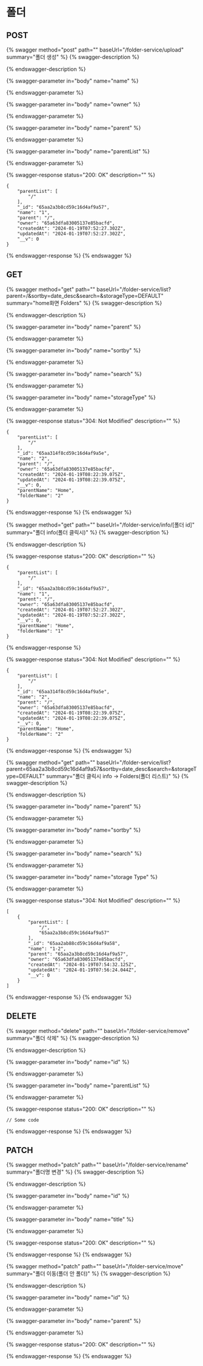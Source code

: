# 폴더

## POST

{% swagger method="post" path="" baseUrl="/folder-service/upload" summary="폴더 생성" %}
{% swagger-description %}

{% endswagger-description %}

{% swagger-parameter in="body" name="name" %}

{% endswagger-parameter %}

{% swagger-parameter in="body" name="owner" %}

{% endswagger-parameter %}

{% swagger-parameter in="body" name="parent" %}

{% endswagger-parameter %}

{% swagger-parameter in="body" name="parentList" %}

{% endswagger-parameter %}

{% swagger-response status="200: OK" description="" %}
```
{
    "parentList": [
        "/"
    ],
    "_id": "65aa2a3b8cd59c16d4af9a57",
    "name": "1",
    "parent": "/",
    "owner": "65a63dfa83005137e85bacfd",
    "createdAt": "2024-01-19T07:52:27.302Z",
    "updatedAt": "2024-01-19T07:52:27.302Z",
    "__v": 0
}
```
{% endswagger-response %}
{% endswagger %}

## **GET**

{% swagger method="get" path="" baseUrl="/folder-service/list?parent=/&sortby=date_desc&search=&storageType=DEFAULT" summary="home화면 Folders" %}
{% swagger-description %}

{% endswagger-description %}

{% swagger-parameter in="body" name="parent" %}

{% endswagger-parameter %}

{% swagger-parameter in="body" name="sortby" %}

{% endswagger-parameter %}

{% swagger-parameter in="body" name="search" %}

{% endswagger-parameter %}

{% swagger-parameter in="body" name="storageType" %}

{% endswagger-parameter %}

{% swagger-response status="304: Not Modified" description="" %}
```
{
    "parentList": [
        "/"
    ],
    "_id": "65aa314f8cd59c16d4af9a5e",
    "name": "2",
    "parent": "/",
    "owner": "65a63dfa83005137e85bacfd",
    "createdAt": "2024-01-19T08:22:39.075Z",
    "updatedAt": "2024-01-19T08:22:39.075Z",
    "__v": 0,
    "parentName": "Home",
    "folderName": "2"
}
```
{% endswagger-response %}
{% endswagger %}

{% swagger method="get" path="" baseUrl="/folder-service/info/[폴더 id]" summary="폴더 info(폴더 클릭시)" %}
{% swagger-description %}

{% endswagger-description %}

{% swagger-response status="200: OK" description="" %}
```
{
    "parentList": [
        "/"
    ],
    "_id": "65aa2a3b8cd59c16d4af9a57",
    "name": "1",
    "parent": "/",
    "owner": "65a63dfa83005137e85bacfd",
    "createdAt": "2024-01-19T07:52:27.302Z",
    "updatedAt": "2024-01-19T07:52:27.302Z",
    "__v": 0,
    "parentName": "Home",
    "folderName": "1"
}
```
{% endswagger-response %}

{% swagger-response status="304: Not Modified" description="" %}
```
{
    "parentList": [
        "/"
    ],
    "_id": "65aa314f8cd59c16d4af9a5e",
    "name": "2",
    "parent": "/",
    "owner": "65a63dfa83005137e85bacfd",
    "createdAt": "2024-01-19T08:22:39.075Z",
    "updatedAt": "2024-01-19T08:22:39.075Z",
    "__v": 0,
    "parentName": "Home",
    "folderName": "2"
}
```
{% endswagger-response %}
{% endswagger %}

{% swagger method="get" path="" baseUrl="/folder-service/list?parent=65aa2a3b8cd59c16d4af9a57&sortby=date_desc&search=&storageType=DEFAULT" summary="폴더 클릭시 info -> Folders(폴더 리스트)" %}
{% swagger-description %}

{% endswagger-description %}

{% swagger-parameter in="body" name="parent" %}

{% endswagger-parameter %}

{% swagger-parameter in="body" name="sortby" %}

{% endswagger-parameter %}

{% swagger-parameter in="body" name="search" %}

{% endswagger-parameter %}

{% swagger-parameter in="body" name="storage Type" %}

{% endswagger-parameter %}

{% swagger-response status="304: Not Modified" description="" %}
```
[
    {
        "parentList": [
            "/",
            "65aa2a3b8cd59c16d4af9a57"
        ],
        "_id": "65aa2ab88cd59c16d4af9a58",
        "name": "1-2",
        "parent": "65aa2a3b8cd59c16d4af9a57",
        "owner": "65a63dfa83005137e85bacfd",
        "createdAt": "2024-01-19T07:54:32.125Z",
        "updatedAt": "2024-01-19T07:56:24.044Z",
        "__v": 0
    }
]
```
{% endswagger-response %}
{% endswagger %}

## DELETE

{% swagger method="delete" path="" baseUrl="/folder-service/remove" summary="폴더 삭제" %}
{% swagger-description %}

{% endswagger-description %}

{% swagger-parameter in="body" name="id" %}

{% endswagger-parameter %}

{% swagger-parameter in="body" name="parentList" %}

{% endswagger-parameter %}

{% swagger-response status="200: OK" description="" %}
```
// Some code

```
{% endswagger-response %}
{% endswagger %}

## **PATCH**

{% swagger method="patch" path="" baseUrl="/folder-service/rename" summary="폴더명 변경" %}
{% swagger-description %}

{% endswagger-description %}

{% swagger-parameter in="body" name="id" %}

{% endswagger-parameter %}

{% swagger-parameter in="body" name="title" %}

{% endswagger-parameter %}

{% swagger-response status="200: OK" description="" %}

{% endswagger-response %}
{% endswagger %}

{% swagger method="patch" path="" baseUrl="/folder-service/move" summary="폴더 이동(폴더 안 폴더)" %}
{% swagger-description %}

{% endswagger-description %}

{% swagger-parameter in="body" name="id" %}

{% endswagger-parameter %}

{% swagger-parameter in="body" name="parent" %}

{% endswagger-parameter %}

{% swagger-response status="200: OK" description="" %}

{% endswagger-response %}
{% endswagger %}
